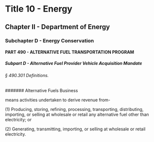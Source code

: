 
# Title 10 - Energy
## Chapter II - Department of Energy
### Subchapter D - Energy Conservation
#### PART 490 - ALTERNATIVE FUEL TRANSPORTATION PROGRAM
##### Subpart D - Alternative Fuel Provider Vehicle Acquisition Mandate
###### § 490.301 Definitions.
####### Alternative Fuels Business

means activities undertaken to derive revenue from-

(1) Producing, storing, refining, processing, transporting, distributing, importing, or selling at wholesale or retail any alternative fuel other than electricity; or

(2) Generating, transmitting, importing, or selling at wholesale or retail electricity.
